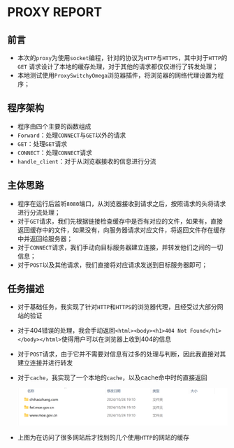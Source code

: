 # PROXY REPORT

## 前言

- 本次的`proxy`为使用`socket`编程，针对的协议为`HTTP`与`HTTPS`，其中对于`HTTP`的`GET` 请求设计了本地的缓存处理，对于其他的请求都仅仅进行了转发处理；
- 本地测试使用`ProxySwitchyOmega`浏览器插件，将浏览器的网络代理设置为程序；

## 程序架构

- 程序由四个主要的函数组成
- `Forward`：处理`CONNECT`与`GET`以外的请求
- `GET`：处理`GET`请求
- `CONNECT`：处理`CONNECT`请求
- `handle_client`：对于从浏览器接收的信息进行分流

## 主体思路

- 程序在运行后监听`8080`端口，从浏览器接收到请求之后，按照请求的头将请求进行分流处理；
- 对于`GET`请求，我们先根据链接检查缓存中是否有对应的文件，如果有，直接返回缓存中的文件，如果没有，向服务器请求对应文件，将返回文件存在缓存中并返回给服务器；
- 对于`CONNECT`请求，我们手动向目标服务器建立连接，并转发他们之间的一切信息；
- 对于`POST`以及其他请求，我们直接将对应请求发送到目标服务器即可；

## 任务描述

- 对于基础任务，我实现了针对`HTTP`和`HTTPS`的浏览器代理，且经受过大部分网站的验证

- 对于404错误的处理，我会手动返回`<html><body><h1>404 Not Found</h1></body></html>`使得用户可以在浏览器上收到404的信息

- 对于`POST`请求，由于它并不需要对信息有过多的处理与判断，因此我直接对其建立连接并进行转发

- 对于`cache`，我实现了一个本地的`cache`，以及cache命中时的直接返回

  ![cahce](./cache.png)

- 上图为在访问了很多网站后才找到的几个使用`HTTP`的网站的缓存